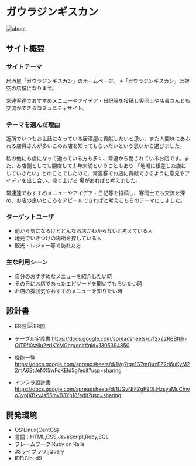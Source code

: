 # ガウラジンギスカン
![about](https://github.com/yusuke-sudou/gaura_genghis_khan/assets/143806854/0a99ff10-a761-4631-b1d3-184b874f0be5)
## サイト概要
### サイトテーマ
居酒屋「ガウラジンギスカン」のホームページ。
※「ガウラジンギスカン」は架空の店舗になります。

常連客達でおすすめメニューやアイデア・日記等を投稿し客同士や店員さんとも交流ができるコミュニティサイト。
### テーマを選んだ理由
近所でいつもお世話になっている居酒屋に貢献したいと思い、また人間味にあふれる店員さんが多いこのお店を知ってもらいたいという思いから選びました。

私の他にも虜になって通っている方も多く、常連から愛されているお店です。また、お店側としても開店して１年未満ということもあり
「地域に根差した店にしていきたい」とのことでしたので、常連客でお店に貢献できるように意見やアイデアを出し合い、盛り上げる
場があればと考えました。

常連達でおすすめメニューやアイデア・日記等を投稿し、客同士でも交流を深め、お店の良いところをアピールできればと考えこちらのテーマにしました。

### ターゲットユーザ
- 前から気になるけどどんなお店かわからないと考えている人
- 地元でいきつけの場所を探している人
- 観光・レジャー等で訪れた方

### 主な利用シーン
- 自分のおすすめなメニューを紹介したい時
- その日にお店であったエピソードを聞いてもらいたい時
- お店の雰囲気やおすすめメニューを知りたい時

## 設計書
- ER図
  ![ER図](https://github.com/yusuke-sudou/gaura_genghis_khan/assets/143806854/00b91428-164a-42d0-b224-e11e68cbc27a)

- テーブル定義書
https://docs.google.com/spreadsheets/d/12xZ2RBBtkh-QiTPfXszjiu2zrIKYMGng/edit#gid=1305394850

- 機能一覧
https://docs.google.com/spreadsheets/d/1Vg7tge1G7mOuzFZ2d6uKyM22mA6StJeNX5wFoKEId5g/edit?usp=sharing

- インフラ設計書
https://docs.google.com/spreadsheets/d/1UGvNfFZgF9DLHzsyaMuChwo3vpjXBxvJs55mvB3Yn18/edit?usp=sharing

## 開発環境
- OS:Linux(CentOS)
- 言語：HTML,CSS,JavaScript,Ruby,SQL
- フレームワーク:Ruby on Rails
- JSライブラリ:jQuery
- IDE:Cloud9

